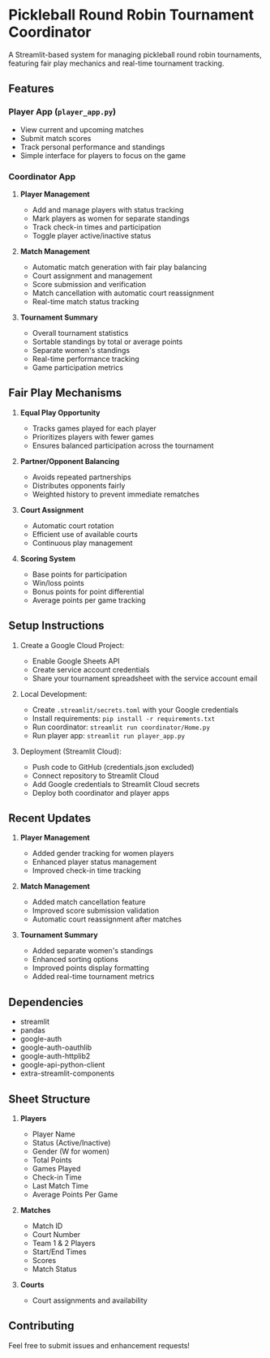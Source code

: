 # Pickleball Round Robin Tournament Coordinator

A Streamlit-based system for managing pickleball round robin tournaments, featuring fair play mechanics and real-time tournament tracking.

## Features

### Player App (`player_app.py`)
- View current and upcoming matches
- Submit match scores
- Track personal performance and standings
- Simple interface for players to focus on the game

### Coordinator App
1. **Player Management**
   - Add and manage players with status tracking
   - Mark players as women for separate standings
   - Track check-in times and participation
   - Toggle player active/inactive status

2. **Match Management**
   - Automatic match generation with fair play balancing
   - Court assignment and management
   - Score submission and verification
   - Match cancellation with automatic court reassignment
   - Real-time match status tracking

3. **Tournament Summary**
   - Overall tournament statistics
   - Sortable standings by total or average points
   - Separate women's standings
   - Real-time performance tracking
   - Game participation metrics

## Fair Play Mechanisms

1. **Equal Play Opportunity**
   - Tracks games played for each player
   - Prioritizes players with fewer games
   - Ensures balanced participation across the tournament

2. **Partner/Opponent Balancing**
   - Avoids repeated partnerships
   - Distributes opponents fairly
   - Weighted history to prevent immediate rematches

3. **Court Assignment**
   - Automatic court rotation
   - Efficient use of available courts
   - Continuous play management

4. **Scoring System**
   - Base points for participation
   - Win/loss points
   - Bonus points for point differential
   - Average points per game tracking

## Setup Instructions

1. Create a Google Cloud Project:
   - Enable Google Sheets API
   - Create service account credentials
   - Share your tournament spreadsheet with the service account email

2. Local Development:
   - Create `.streamlit/secrets.toml` with your Google credentials
   - Install requirements: `pip install -r requirements.txt`
   - Run coordinator: `streamlit run coordinator/Home.py`
   - Run player app: `streamlit run player_app.py`

3. Deployment (Streamlit Cloud):
   - Push code to GitHub (credentials.json excluded)
   - Connect repository to Streamlit Cloud
   - Add Google credentials to Streamlit Cloud secrets
   - Deploy both coordinator and player apps

## Recent Updates

1. **Player Management**
   - Added gender tracking for women players
   - Enhanced player status management
   - Improved check-in time tracking

2. **Match Management**
   - Added match cancellation feature
   - Improved score submission validation
   - Automatic court reassignment after matches

3. **Tournament Summary**
   - Added separate women's standings
   - Enhanced sorting options
   - Improved points display formatting
   - Added real-time tournament metrics

## Dependencies
- streamlit
- pandas
- google-auth
- google-auth-oauthlib
- google-auth-httplib2
- google-api-python-client
- extra-streamlit-components

## Sheet Structure
1. **Players**
   - Player Name
   - Status (Active/Inactive)
   - Gender (W for women)
   - Total Points
   - Games Played
   - Check-in Time
   - Last Match Time
   - Average Points Per Game

2. **Matches**
   - Match ID
   - Court Number
   - Team 1 & 2 Players
   - Start/End Times
   - Scores
   - Match Status

3. **Courts**
   - Court assignments and availability

## Contributing
Feel free to submit issues and enhancement requests!
